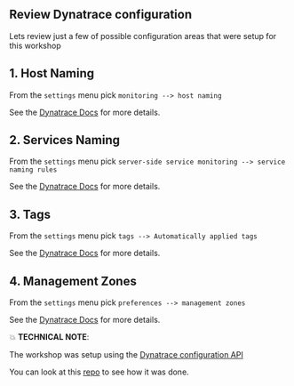 ## Review Dynatrace configuration 

Lets review just a few of possible configuration areas that were setup for this workshop 

## 1. Host Naming

From the `settings` menu pick `monitoring --> host naming`

See the [Dynatrace Docs](https://www.dynatrace.com/support/help/how-to-use-dynatrace/hosts/configuration/set-custom-host-names-in-dynamic-environments/) for more details.

## 2. Services Naming

From the `settings` menu pick `server-side service monitoring --> service naming rules`

See the [Dynatrace Docs](https://www.dynatrace.com/support/help/how-to-use-dynatrace/transactions-and-services/configuration/customize-service-naming/) for more details.

## 3. Tags

From the `settings` menu pick `tags --> Automatically applied tags`

See the [Dynatrace Docs](https://www.dynatrace.com/support/help/how-to-use-dynatrace/tags-and-metadata/) for more details.

## 4. Management Zones

From the `settings` menu pick `preferences --> management zones`

See the [Dynatrace Docs](https://www.dynatrace.com/support/help/how-to-use-dynatrace/management-zones/) for more details.

💥 **TECHNICAL NOTE**: 

The workshop was setup using the [Dynatrace configuration API](https://www.dynatrace.com/support/help/dynatrace-api/)

You can look at this [repo](https://github.com/robertjahn/perform-2021-hotday-migration/tree/main/dynatrace) to see how it was done.